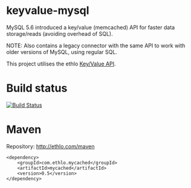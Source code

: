 keyvalue-mysql
==============

MySQL 5.6 introduced a key/value (memcached) API for faster data storage/reads (avoiding overhead of SQL).

NOTE: Also contains a legacy connector with the same API to work with older versions of MySQL, using regular SQL.

This project utilises the ethlo [Key/Value API](https://github.com/ethlo/keyvalue-api).

Build status
============
[![Build Status](https://travis-ci.org/ethlo/keyvalue-mysql.png?branch=master)](https://travis-ci.org/ethlo/keyvalue-mysql)

Maven
=====

Repository: http://ethlo.com/maven

```
<dependency>
	<groupId>com.ethlo.mycached</groupId>
	<artifactId>mycached</artifactId>
	<version>0.5</version>
</dependency>
```
